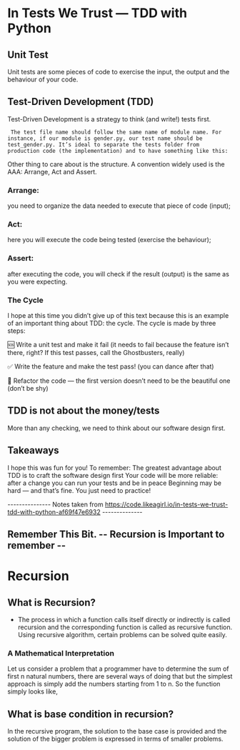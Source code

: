 # In Tests We Trust — TDD with Python

## Unit Test
Unit tests are some pieces of code to exercise the input, the output and the behaviour of your code.

## Test-Driven Development (TDD) 
Test-Driven Development is a strategy to think (and write!) tests first.

<!-- Example 
def test_should_return_female_when_the_name_is_from_female_gender():
    detector = GenderDetector()
    expected_gender = detector.run(‘Ana’)
    assert expected_gender == ‘female’
    
     -->

     The test file name should follow the same name of module name. For instance, if our module is gender.py, our test name should be test_gender.py. It’s ideal to separate the tests folder from production code (the implementation) and to have something like this:

<!-- 
mymodule/
 — module.py
 — another_folder/
 — — another_module.py
tests/
 — test_module.py
 — another_folder/
 — — test_another_module.py
 -->

Other thing to care about is the structure. A convention widely used is the AAA: Arrange, Act and Assert.
### Arrange: 
  you need to organize the data needed to execute that piece of code (input);
### Act: 
here you will execute the code being tested (exercise the behaviour);
### Assert: 
after executing the code, you will check if the result (output) is the same as you were expecting.

### The Cycle
I hope at this time you didn’t give up of this text because this is an example of an important thing about TDD: the cycle.
The cycle is made by three steps:

🆘 Write a unit test and make it fail (it needs to fail because the feature isn’t there, right? If this test passes, call the Ghostbusters, really)

✅ Write the feature and make the test pass! (you can dance after that)

🔵 Refactor the code — the first version doesn’t need to be the beautiful one (don’t be shy)


## TDD is not about the money/tests
More than any checking, we need to think about our software design first.

<!-- Example

def test_should_return_male_when_the_name_is_from_male_gender():
    detector = GenderDetector()
    expected_gender = detector.run(‘Pedro’)
    assert expected_gender == ‘male’

-->

<!-- 

import requests

def run(self, name):
    result = requests.get('https://api.genderize.io/?name{}'
.format(name))
    return result['gender']
    
 -->

 ## Takeaways
I hope this was fun for you! To remember:
The greatest advantage about TDD is to craft the software design first
Your code will be more reliable: after a change you can run your tests and be in peace
Beginning may be hard — and that’s fine. You just need to practice!


 ---------------   Notes taken from https://code.likeagirl.io/in-tests-we-trust-tdd-with-python-af69f47e6932 --------------


## Remember This Bit. -- Recursion is Important to remember -- 

# Recursion

## What is Recursion? 

- The process in which a function calls itself directly or indirectly is called recursion and the corresponding function is called as recursive function. Using recursive algorithm, certain problems can be solved quite easily.

### A Mathematical Interpretation

Let us consider a problem that a programmer have to determine the sum of first n natural numbers, there are several ways of doing that but the simplest approach is simply add the numbers starting from 1 to n. So the function simply looks like,

<!-- Example
approach(1) – Simply adding one by one

f(n) = 1 + 2 + 3 +……..+ n

but there is another mathematical approach of representing this,

approach(2) – Recursive adding 

f(n) = 1                  n=1

f(n) = n + f(n-1)    n>1

-->

## What is base condition in recursion?

In the recursive program, the solution to the base case is provided and the solution of the bigger problem is expressed in terms of smaller problems. 

